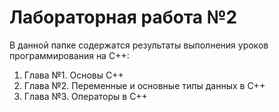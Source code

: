 # Лабораторная работа №2

В данной папке содержатся результаты выполнения уроков программирования на С++:

 1. Глава №1. Основы C++
 2. Глава №2. Переменные и основные типы данных в C++
 3. Глава №3. Операторы в C++
